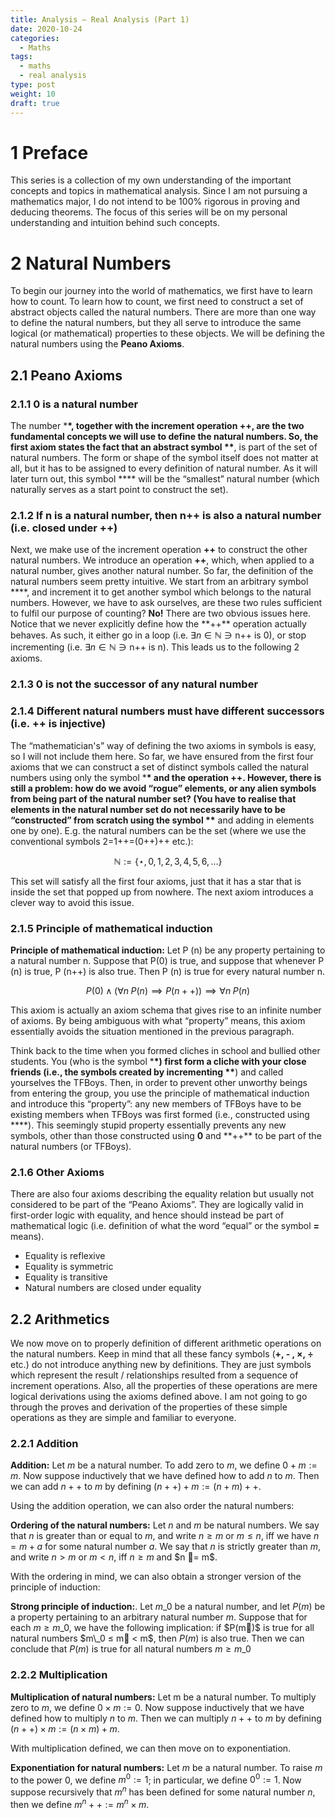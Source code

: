 ```yaml
---
title: Analysis – Real Analysis (Part 1)
date: 2020-10-24
categories:
  - Maths
tags:
  - maths
  - real analysis
type: post
weight: 10
draft: true
---
```


# 1 Preface

This series is a collection of my own understanding of the important concepts and topics in mathematical analysis. Since I am not pursuing a mathematics major, I do not intend to be 100% rigorous in proving and deducing theorems. The focus of this series will be on my personal understanding and intuition behind such concepts.

# 2 Natural Numbers

To begin our journey into the world of mathematics, we first have to learn how to count. To learn how to count, we first need to construct a set of abstract objects called the natural numbers. There are more than one way to define the natural numbers, but they all serve to introduce the same logical (or mathematical) properties to these objects. We will be defining the natural numbers using the **Peano Axioms**.

## 2.1 Peano Axioms

### 2.1.1 0 is a natural number

The number \***\*, together with the increment operation **++**, are the two fundamental concepts we will use to define the natural numbers. So, the first axiom states the fact that an abstract symbol \*\***, is part of the set of natural numbers. The form or shape of the symbol itself does not matter at all, but it has to be assigned to every definition of natural number. As it will later turn out, this symbol \*\*\*\* will be the &#8220;smallest&#8221; natural number (which naturally serves as a start point to construct the set).

### 2.1.2 If n is a natural number, then n++ is also a natural number (i.e. closed under ++)

Next, we make use of the increment operation **++** to construct the other natural numbers. We introduce an operation **++**, which, when applied to a natural number, gives another natural number. So far, the definition of the natural numbers seem pretty intuitive. We start from an arbitrary symbol \***\*, and increment it to get another symbol which belongs to the natural numbers. However, we have to ask ourselves, are these two rules sufficient to fulfil our purpose of counting? **No!** There are two obvious issues here. Notice that we never explicitly define how the **++\*\* operation actually behaves. As such, it either go in a loop (i.e. $\exists n \in \mathbb{N} \ni \text{n++ is 0}$), or stop incrementing (i.e. $\exists n \in \mathbb{N} \ni \text{n++ is n}$). This leads us to the following 2 axioms.

### 2.1.3 0 is not the successor of any natural number

### 2.1.4 Different natural numbers must have different successors (i.e. ++ is injective)

The &#8220;mathematician's&#8221; way of defining the two axioms in symbols is easy, so I will not include them here. So far, we have ensured from the first four axioms that we can construct a set of distinct symbols called the natural numbers using only the symbol \***\* and the operation **++**. However, there is still a problem: how do we avoid &#8220;rogue&#8221; elements, or any alien symbols from being part of the natural number set? (You have to realise that elements in the natural number set do not necessarily have to be &#8220;constructed&#8221; from scratch using the symbol \*\*** and adding in elements one by one). E.g. the natural numbers can be the set (where we use the conventional symbols 2=1++=(0++)++ etc.):

$$ \mathbb{N} :=\{\star, 0, 1, 2, 3, 4, 5, 6, ...\}$$

This set will satisfy all the first four axioms, just that it has a star that is inside the set that popped up from nowhere. The next axiom introduces a clever way to avoid this issue.

### 2.1.5 Principle of mathematical induction

**Principle of mathematical induction:** Let P (n) be any property pertaining to a natural number n. Suppose that P(0) is true, and suppose that whenever P (n) is true, P (n++) is also true. Then P (n) is true for every natural number n.

$$ P(0) \land (\forall n \;P(n) \implies P(n++)) \implies \forall n \; P(n)$$

This axiom is actually an axiom schema that gives rise to an infinite number of axioms. By being ambiguous with what &#8220;property&#8221; means, this axiom essentially avoids the situation mentioned in the previous paragraph.

Think back to the time when you formed cliches in school and bullied other students. You (who is the symbol \***\*) first form a cliche with your close friends (i.e., the symbols created by incrementing \*\***) and called yourselves the TFBoys. Then, in order to prevent other unworthy beings from entering the group, you use the principle of mathematical induction and introduce this &#8220;property&#8221;: any new members of TFBoys have to be existing members when TFBoys was first formed (i.e., constructed using \***\*). This seemingly stupid property essentially prevents any new symbols, other than those constructed using **0** and **++\*\* to be part of the natural numbers (or TFBoys).

### 2.1.6 Other Axioms

There are also four axioms describing the equality relation but usually not considered to be part of the &#8220;Peano Axioms&#8221;. They are logically valid in first-order logic with equality, and hence should instead be part of mathematical logic (i.e. definition of what the word &#8220;equal&#8221; or the symbol **=** means).

<ul start="2">
  <li>
    Equality is reflexive
  </li>
  <li>
    Equality is symmetric
  </li>
  <li>
    Equality is transitive
  </li>
  <li>
    Natural numbers are closed under equality
  </li>
</ul>

## 2.2 Arithmetics

We now move on to properly definition of different arithmetic operations on the natural numbers. Keep in mind that all these fancy symbols (**+, - , ×, ÷** etc.) do not introduce anything new by definitions. They are just symbols which represent the result / relationships resulted from a sequence of increment operations. Also, all the properties of these operations are mere logical derivations using the axioms defined above. I am not going to go through the proves and derivation of the properties of these simple operations as they are simple and familiar to everyone.

### 2.2.1 Addition

**Addition:** Let $m$ be a natural number. To add zero to $m$, we define $0+m:= m$. Now suppose inductively that we have defined how to add $n$ to $m$. Then we can add $n++$ to $m$ by defining $(n++)+m:=(n+m)++$.

Using the addition operation, we can also order the natural numbers:

**Ordering of the natural numbers:** Let $n$ and $m$ be natural numbers. We say that $n$ is greater than or equal to $m$, and write $n ≥ m$ or $m ≤ n$, iff we have $n = m + a$ for some natural number $a$. We say that $n$ is strictly greater than $m$, and write $n > m$ or $m < n$, iff $n ≥ m$ and $n = m$.

With the ordering in mind, we can also obtain a stronger version of the principle of induction:

**Strong principle of induction:**. Let $m\_0$ be a natural number, and let $P (m)$ be a property pertaining to an arbitrary natural number $m$. Suppose that for each $m ≥ m\_0$, we have the following implication: if $P(m)$ is true for all natural numbers $m\_0 ≤ m < m$, then $P(m)$ is also true. Then we can conclude that $P(m)$ is true for all natural numbers $m ≥ m\_0$

### 2.2.2 Multiplication

**Multiplication of natural numbers:** Let m be a natural number. To multiply zero to $m$, we define $0 \times m := 0$. Now suppose inductively that we have defined how to multiply $n$ to $m$. Then we can multiply $n++$ to $m$ by defining $(n++) \times m := (n \times m) + m$.

With multiplication defined, we can then move on to exponentiation.

**Exponentiation for natural numbers:** Let $m$ be a natural number. To raise $m$ to the power 0, we define $m^0 := 1$; in particular, we define $0^0 := 1$. Now suppose recursively that $m^n$ has been defined for some natural number $n$, then we define $m^n++ := m^n \times m$.
